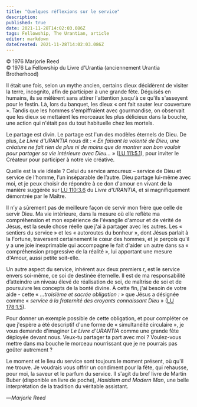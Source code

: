 ```yaml
---
title: "Quelques réflexions sur le service"
description: 
published: true
date: 2021-11-28T14:02:03.086Z
tags: Fellowship, The Urantian, article
editor: markdown
dateCreated: 2021-11-28T14:02:03.086Z
---
```


<p class="v-card v-sheet theme--light grey lighten-3 px-2">© 1976 Marjorie Reed<br>© 1976 La Fellowship du Livre d'Urantia (anciennement Urantia Brotherhood)</p>


Il était une fois, selon un mythe ancien, certains dieux décidèrent de visiter la terre, incognito, afin de participer à une grande fête. Déguisés en humains, ils se mêlèrent sans attirer l'attention jusqu'à ce qu'ils s'asseyent pour le festin. Là, lors du banquet, les dieux « ont fait sauter leur couverture ». Tandis que les hommes s'empiffraient avec gourmandise, on observait que les dieux se mettaient les morceaux les plus délicieux dans la bouche, une action qui n'était pas du tout habituelle chez les mortels.

Le partage est divin. Le partage est l'un des modèles éternels de Dieu. De plus, _Le Livre d'URANTIA_ nous dit : « _En faisant la volonté de Dieu, une créature ne fait rien de plus ni de moins que de montrer son bon vouloir pour partager sa vie intérieure avec Dieu…_ » ([LU 111:5.1](/fr/The_Urantia_Book/111#p5_1)), pour inviter le Créateur pour participer à notre vie créative.

Quelle est la vie idéale ? Celui du service amoureux – service de Dieu et service de l’homme, l’un inséparable de l’autre. Dieu partage lui-même avec moi, et je peux choisir de répondre à ce don d'amour en vivant de la manière suggérée sur [LU 110:3.6](/fr/The_Urantia_Book/110#p3_6) du _Livre d'URANTIA_, et si magnifiquement démontrée par le Maître.

Il n’y a sûrement pas de meilleure façon de servir mon frère que celle de servir Dieu. Ma vie intérieure, dans la mesure où elle reflète ma compréhension et mon expérience de l'évangile d'amour et de vérité de Jésus, est la seule chose réelle que j'ai à partager avec les autres. Les « sentiers du service » et les « autoroutes du bonheur », dont Jésus parlait à la Fortune, traversent certainement le cœur des hommes, et je perçois qu'il y a une joie inexprimable qui accompagne le fait d'aider un autre dans sa « compréhension progressive de la réalité », lui apportant une mesure d'Amour, aussi petite soit-elle.

Un autre aspect du service, inhérent aux deux premiers r, est le service envers soi-même, ce soi de destinée éternelle. Il est de ma responsabilité d’atteindre un niveau élevé de réalisation de soi, de maîtrise de soi et de poursuivre les concepts de la bonté divine. À cette fin, j'ai besoin de votre aide - cette « _...troisième et sacrée obligation :_ » que Jésus a désignée comme « _service à la fraternité des croyants connaissant Dieu_ » ([LU 178:1.5](/fr/The_Urantia_Book/178#p1_5)).

Pour donner un exemple possible de cette obligation, et pour compléter ce que j'espère a été descriptif d'une forme de « simultanéité circulaire », je vous demande d'imaginer _Le Livre d'URANTIA_ comme une grande fête déployée devant nous. Veux-tu partager ta part avec moi ? Voulez-vous mettre dans ma bouche le morceau nourrissant que je ne pourrais pas goûter autrement ?

Le moment et le lieu du service sont toujours le moment présent, où qu'il me trouve. Je voudrais vous offrir un condiment pour la fête, qui rehausse, pour moi, la saveur et le parfum du service. Il s'agit du bref livre de Martin Buber (disponible en livre de poche), _Hasidism and Modern Man_, une belle interprétation de la tradition du véritable assistant.

—_Marjorie Reed_

